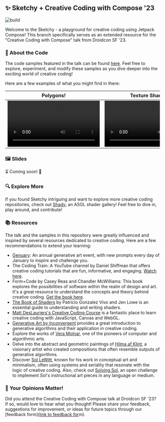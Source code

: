 ## ✨ Sketchy + Creative Coding with Compose '23

![build](https://github.com/drinkthestars/sketchy/actions/workflows/android.yml/badge.svg)

Welcome to the Sketchy - a playground for creative coding using Jetpack Compose! This branch specifically serves as an extended resource for the "Creative Coding with Compose" talk from Droidcon SF '23.

### 📖 About the Code
The code samples featured in the talk can be found [here](https://github.com/drinkthestars/sketchy/tree/main/app/src/main/kotlin/com/goofy/goober/sketchy/screens/slides). Feel free to explore, experiment, and modify these samples as you dive deeper into the exciting world of creative coding!

Here are a few examples of what you might find in there:

Polygons! | Texture Shaders! | Splatter!
-- | -- | -- 
<video src="https://github.com/drinkthestars/sketchy/assets/2978958/1f3abb36-a4b7-4ebc-a39f-6f69b1267203" /> | <video src="https://github.com/drinkthestars/sketchy/assets/2978958/d3ffa56f-c0d7-4a7c-bd5a-a7390e6d1ad9" /> | <video src="https://github.com/drinkthestars/sketchy/assets/2978958/4620e473-f664-4552-a8eb-039bc110df49" />

### 🖼️ Slides
⏳ Coming soon! 👀

### 🔍 Explore More
If you found Sketchy intriguing and want to explore more creative coding repositories, check out [Shady](https://github.com/drinkthestars/shady), an ASGL shader gallery! Feel free to dive in, play around, and contribute!

### 📚 Resources
The talk and the samples in this repository were greatly influenced and inspired by several resources dedicated to creative coding. Here are a few recommendations to extend your learning:

- [Genuary](https://genuary.art/): An annual generative art event, with new prompts every day of January to inspire and challenge you.
- The Coding Train: A YouTube channel by Daniel Shiffman that offers creative coding tutorials that are fun, informative, and engaging. [Watch here](https://www.youtube.com/@TheCodingTrain).
- Form+Code by Casey Reas and Chandler McWilliams: This book explores the possibilities of software within the realm of design and art. It's a great resource to understand the concepts and theory behind creative coding. [Get the book here](https://www.amazon.com/Form-Code-Design-Architecture-Briefs/dp/1568989377).
- [The Book of Shaders](https://thebookofshaders.com/) by Patricio Gonzalez Vivo and Jen Lowe is an essential guide to understanding and writing shaders.
- [Matt DesLauriers's Creative Coding Course](https://frontendmasters.com/courses/canvas-webgl/) is a fantastic place to learn creative coding with JavaScript, Canvas and WebGL.
- [Generative Art by Inconvergent](https://inconvergent.net/generative/) provides a great introduction to generative algorithms and their application in creative coding.
- Explore the works of [Vera Molnar](https://www.dam-gallery.de/artist/Vera_Molnar), one of the pioneers of computer and algorithmic arts.
- Delve into the abstract and geometric paintings of [Hilma af Klint](https://www.guggenheim.org/exhibition/hilma-af-klint), a visionary artist who created compositions that often resemble outputs of generative algorithms.
- Discover [Sol LeWitt](https://www.moma.org/artists/3542), known for his work in conceptual art and minimalism, often using systems and seriality that resonate with the logic of creative coding. Also, check out [Solving Sol](https://www.solvingsol.com/), an open challenge to implement Sol's instructional art pieces in any language or medium.

### 🎉 Your Opinions Matter! 

Did you attend the Creative Coding with Compose talk at Droidcon SF '23? If so, would love to hear what you thought! Please share your feedback, suggestions for improvement, or ideas for future topics through our [feedback form]([link to feedback for](https://forms.gle/4EghTET1CdKGgyvdA)m).
